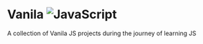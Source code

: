 # Vanila ![JavaScript](https://img.shields.io/badge/javascript-%23323330.svg?style=for-the-badge&logo=javascript&logoColor=%23F7DF1E)
A collection of Vanila JS projects during the journey of learning JS
